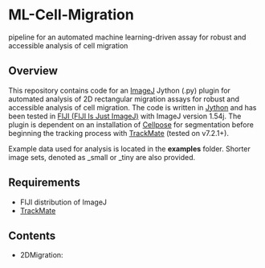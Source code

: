 # ML-Cell-Migration
pipeline for an automated machine learning-driven assay for robust and accessible analysis of cell migration

## Overview
This repository contains code for an [ImageJ](https://imagej.net/software/imagej/) Jython (.py) plugin for automated analysis of 2D rectangular migration assays for robust and accessible analysis of cell migration. The code is written in [Jython](https://imagej.net/scripting/jython/) and has been tested in [FIJI (FIJI Is Just ImageJ)](https://imagej.net/software/fiji/downloads) with ImageJ version 1.54j. The plugin is dependent on an installation of [Cellpose](https://github.com/MouseLand/cellpose) for segmentation before beginning the tracking process with [TrackMate](https://imagej.net/plugins/trackmate/) (tested on v7.2.1+).

Example data used for analysis is located in the **examples** folder. Shorter image sets, denoted as _small or _tiny are also provided.

## Requirements
- FIJI distribution of ImageJ
- [TrackMate](https://imagej.net/plugins/trackmate/)

## Contents
- 2DMigration:

